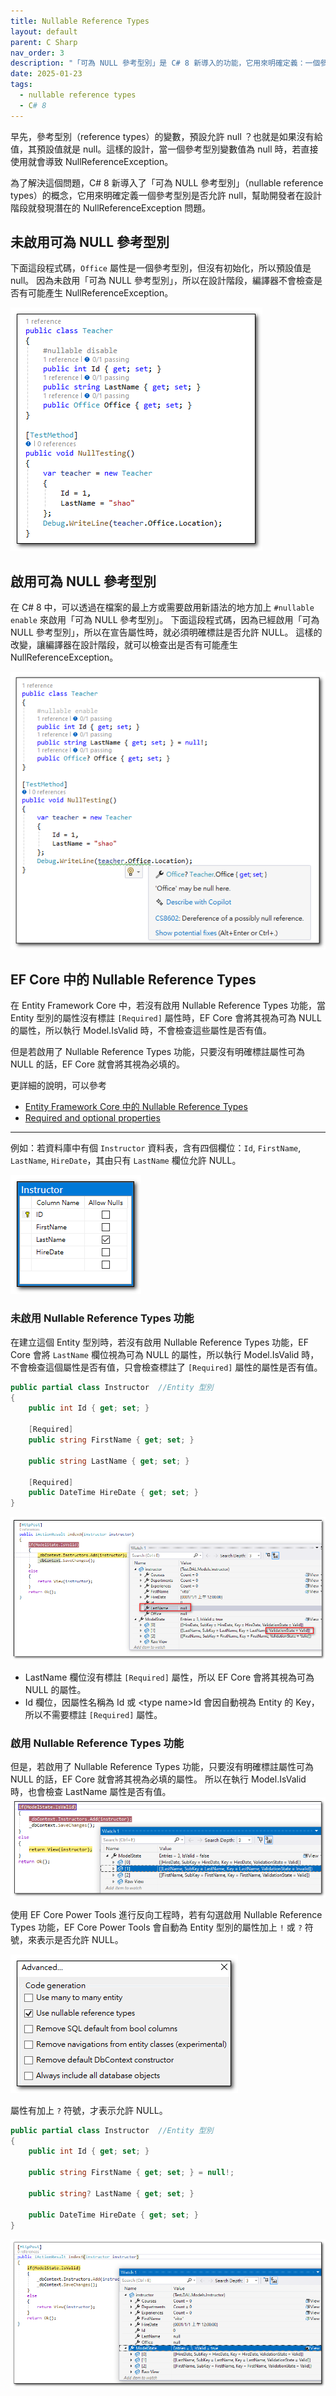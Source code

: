 ```yaml
---
title: Nullable Reference Types
layout: default
parent: C Sharp
nav_order: 3
description: "「可為 NULL 參考型別」是 C# 8 新導入的功能，它用來明確定義：一個參考型別是否允許 null。這個功能可以幫助開發者在設計階段就發現潛在的 NullReferenceException 問題，提高程式碼的品質。"
date: 2025-01-23
tags:
  - nullable reference types
  - C# 8
---
```


早先，參考型別（reference types）的變數，預設允許 null ？也就是如果沒有給值，其預設值就是 null。這樣的設計，當一個參考型別變數值為 null 時，若直接使用就會導致 NullReferenceException。

為了解決這個問題，C# 8 新導入了「可為 NULL 參考型別」（nullable reference types）的概念，它用來明確定義一個參考型別是否允許 null，幫助開發者在設計階段就發現潛在的 NullReferenceException 問題。

## 未啟用可為 NULL 參考型別

下面這段程式碼，`Office` 屬性是一個參考型別，但沒有初始化，所以預設值是 null。
因為未啟用「可為 NULL 參考型別」，所以在設計階段，編譯器不會檢查是否有可能產生 NullReferenceException。

![Null Disable](images/null-disable.png)

## 啟用可為 NULL 參考型別

在 C# 8 中，可以透過在檔案的最上方或需要啟用新語法的地方加上 `#nullable enable` 來啟用「可為 NULL 參考型別」。
下面這段程式碼，因為已經啟用「可為 NULL 參考型別」，所以在宣告屬性時，就必須明確標註是否允許 NULL。
這樣的改變，讓編譯器在設計階段，就可以檢查出是否有可能產生 NullReferenceException。

![Null Enable](images/null-enable.png)


## EF Core 中的 Nullable Reference Types

在 Entity Framework Core 中，若沒有啟用 Nullable Reference Types 功能，當 Entity 型別的屬性沒有標註 `[Required]` 屬性時，EF Core 會將其視為可為 NULL 的屬性，所以執行 Model.IsValid 時，不會檢查這些屬性是否有值。

但是若啟用了 Nullable Reference Types 功能，只要沒有明確標註屬性可為 NULL 的話，EF Core 就會將其視為必填的。

更詳細的說明，可以參考 
- [Entity Framework Core 中的 Nullable Reference Types](https://docs.microsoft.com/en-us/ef/core/miscellaneous/nullable-reference-types)
- [Required and optional properties](https://learn.microsoft.com/en-us/ef/core/modeling/entity-properties?tabs=data-annotations%2Cwithout-nrt#required-and-optional-properties)

---

例如：若資料庫中有個 `Instructor` 資料表，含有四個欄位：`Id`, `FirstName`, `LastName`, `HireDate`，其由只有 `LastName` 欄位允許 NULL。

![Instructor Table](images/instructor-talbe.png)

### 未啟用 Nullable Reference Types 功能
在建立這個 Entity 型別時，若沒有啟用 Nullable Reference Types 功能，EF Core 會將 `LastName` 欄位視為可為 NULL 的屬性，所以執行 Model.IsValid 時，不會檢查這個屬性是否有值，只會檢查標註了 `[Required]` 屬性的屬性是否有值。

```csharp
public partial class Instructor  //Entity 型別
{
    public int Id { get; set; }

    [Required]
    public string FirstName { get; set; }

    public string LastName { get; set; }

    [Required]
    public DateTime HireDate { get; set; }
}
```
![Ef Core Nullable Disable](images/ef-core-nullable-disable.png)
- LastName 欄位沒有標註 `[Required]` 屬性，所以 EF Core 會將其視為可為 NULL 的屬性。
- Id 欄位，因屬性名稱為 Id 或 \<type name\>Id 會因自動視為 Entity 的 Key，所以不需要標註 `[Required]` 屬性。

### 啟用 Nullable Reference Types 功能
但是，若啟用了 Nullable Reference Types 功能，只要沒有明確標註屬性可為 NULL 的話，EF Core 就會將其視為必填的屬性。
所以在執行 Model.IsValid 時，也會檢查 LastName 屬性是否有值。
![Ef Core Nullable Enable](images/ef-core-nullable-enable.png)

使用 EF Core Power Tools 進行反向工程時，若有勾選啟用 Nullable Reference Types 功能，EF Core Power Tools 會自動為 Entity 型別的屬性加上 `!` 或 `?` 符號，來表示是否允許 NULL。

![Ef Core Tools Nullable Enable](images/ef-core-tools-nullable-enable.png)

屬性有加上 `?` 符號，才表示允許 NULL。
```csharp
public partial class Instructor  //Entity 型別
{
    public int Id { get; set; }

    public string FirstName { get; set; } = null!;

    public string? LastName { get; set; }

    public DateTime HireDate { get; set; }
}
```
![Ef Core Tools Validate](images/ef-core-tools-validate.png)